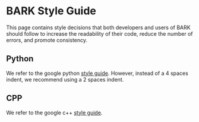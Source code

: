 # BARK Style Guide

This page contains style decisions that both developers and users of BARK
should follow to increase the readability of their code, reduce the
number of errors, and promote consistency.

## Python
We refer to the google python [style guide](https://google.github.io/styleguide/pyguide.html).
However, instead of a 4 spaces indent, we recommend using a 2 spaces indent.

## CPP
We refer to the google c++ [style guide](https://google.github.io/styleguide/cppguide.html).
